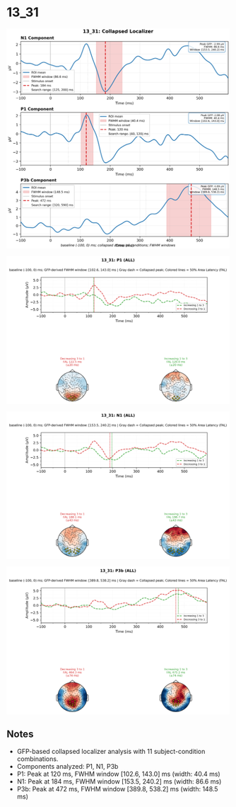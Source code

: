 # 13_31

![figure](docs/assets/plots/13_31/13_31-collapsed_localizer.png)

![figure](docs/assets/plots/13_31/13_31-P1.png)

![figure](docs/assets/plots/13_31/13_31-N1.png)

![figure](docs/assets/plots/13_31/13_31-P3b.png)


## Notes

- GFP-based collapsed localizer analysis with 11 subject-condition combinations.
- Components analyzed: P1, N1, P3b
- P1: Peak at 120 ms, FWHM window [102.6, 143.0] ms (width: 40.4 ms)
- N1: Peak at 184 ms, FWHM window [153.5, 240.2] ms (width: 86.6 ms)
- P3b: Peak at 472 ms, FWHM window [389.8, 538.2] ms (width: 148.5 ms)
